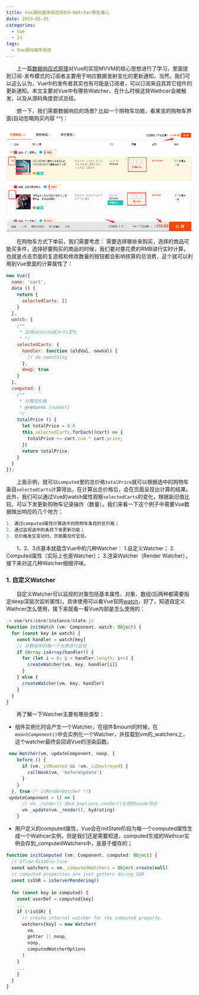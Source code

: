 ```yaml
---
title: Vue源码循序渐进系列4-Watcher那些事儿
date: 2019-05-25
categories:
  - Vue
  - js
tags:
  - Vue源码循序渐进
---
```


&emsp;&emsp;上一篇[数据响应式原理](./Vue源码循序渐进系列3-数据响应式原理.md)对Vue的实现MVVM的核心思想进行了学习，里面提到订阅-发布模式的订阅者主要用于响应数据发射变化的更新通知，当然，我们可以这么认为，Vue中的发布者其实也有可能是订阅者，可以订阅来自其其它组件的更新通知。本文主要对Vue中有哪些Watcher、在什么时候这些Wathcer会被触发，以及从源码角度尝试总结。

&emsp;&emsp;想一下，我们需要数据响应的场景? 比如一个购物车功能，看某宝的购物车界面(自动忽略购买内容 ^^)：

![购物车图片](/images/190525-vue_watcher_1.png)

&emsp;&emsp;在购物车方式下单前，我们需要考虑： 需要选择哪些来购买，选择的商品可能买多件，选择好要购买的商品的时候，我们要对要花费的RMB进行实时计算，也就是点击页面的复选框和修改数量的按钮都会影响核算的总消费，这个就可以利用到Vue里面的计算属性了：
```javascript
new Vue({
  name: 'cart',
  data () {
    return {
      selectedCarts: []
    }
  },
  watch: {
    /**
     * 监视selectedCarts变化
     * */
    selectedCarts: {
      handler: function (oldVal, newVal) {
        // do something
      },
      deep: true
    }
  },
  computed: {
    /**
     * 计算总价格
     * @returns {number}
     */
    totalPrice () {
      let totalPrice = 0.0
      this.selectedCarts.forEach((cart) => {
        totalPrice += cart.num * cart.price;
      })
      return totalPrice;
    }
  }
});
```

&emsp;&emsp;上面示例，就可以`computed`里的总价格`totalPrice`就可以根据选中的购物车条目`selectedCarts`计算得出，在计算出总价格后，会在页面呈现出计算的结果。此外，我们可以通过Vue的watch属性观察`selectedCarts`的变化，根据新旧值比较，可以下发更新购物车记录操作（数量）。我们来看一下这个例子中需要Vue数据做出响应的几个地方：
```javascript
1. 通过computed属性计算选中的购物车条目的总价格；
2. 通过监视选中的条目下发更新功能；
3. 总价格发生变动时，页面要及时呈现。
```
&emsp;&emsp;1、2、3点基本就蕴含Vue中的几种Watcher： 1.自定义Watcher； 2. Computed属性（实际上也是Watcher）； 3.渲染Watcher（Render Watcher），接下来对这几种Watcher细细评味。

### 1. 自定义Watcher
&emsp;&emsp;自定义Watcher可以监视的对象包括基本属性、对象、数组(后两种都需要指定deep深层次监听属性)，具体使用可以看Vue官网[watch](https://cn.vuejs.org/v2/api/#watch)，好了，知道自定义Wathcer怎么使用，接下来就看一看Vue内部是怎么使用的：
```javascript
-> vue/src/core/instance/state.js
function initWatch (vm: Component, watch: Object) {
  for (const key in watch) {
    const handler = watch[key]
    // 对数组中的每一个元素进行监视
    if (Array.isArray(handler)) {
      for (let i = 0; i < handler.length; i++) {
        createWatcher(vm, key, handler[i])
      }
    } else {
      createWatcher(vm, key, handler)
    }
  }
}

```




&emsp;&emsp;再了解一下Watcher主要有哪些类型：
- 组件实例化时会产生一个Watcher，在组件$mount的时候，在`mountComponent()`中会实例化一个Watcher，并挂载到vm的_watchers上，这个watcher最终会回调Vue的渲染函数。
```javascript
 new Watcher(vm, updateComponent, noop, {
    before () {
      if (vm._isMounted && !vm._isDestroyed) {
        callHook(vm, 'beforeUpdate')
      }
    }
  }, true /* isRenderWatcher */)
 updateComponent = () => {
      // vm._render() 由vm.$options.render()生成的vnode节点
      vm._update(vm._render(), hydrating)
    } 
```
- 用户定义的computed属性，Vue会在initState阶段为每一个computed属性生成一个Wathcer实例，但是我们还是需要知道，computed生成的Wathcer实例会存到_computedWatchers中，是基于缓存的；
```javascript
function initComputed (vm: Component, computed: Object) {
  // $flow-disable-line
  const watchers = vm._computedWatchers = Object.create(null)
  // computed properties are just getters during SSR
  const isSSR = isServerRendering()

  for (const key in computed) {
    const userDef = computed[key]
    ...
    if (!isSSR) {
      // create internal watcher for the computed property.
      watchers[key] = new Watcher(
        vm,
        getter || noop,
        noop,
        computedWatcherOptions
      )
    }
    ...
    }
  }
}
```
